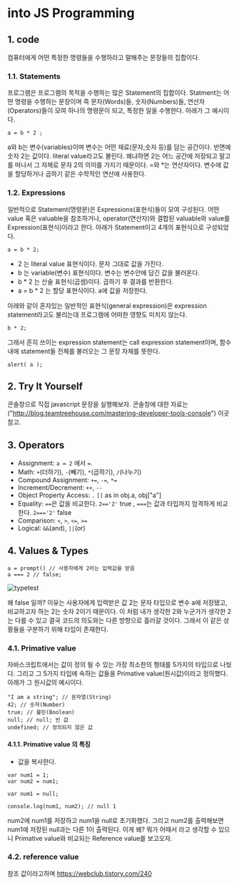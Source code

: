 # into JS Programming
## 1. code
컴퓨터에게 어떤 특정한 명령들을 수행하라고 말해주는 문장들의 집합이다.
### 1.1. Statements
프로그램은 프로그램의 목적을 수행하는 많은 Statement의 집합이다. Statment는 어떤 명령을 수행하는 문장이며 
즉 문자(Words)들, 숫자(Numbers)들, 연산자(Operators)들이 모여 하나의 명령문이 되고, 특정한 일을 수행한다. 아래가 그 예시이다.

```
a = b * 2 ;
```
a와 b는 변수(variables)이며 변수는 어떤 재료(문자,숫자 등)를 담는 공간이다.
반면에 숫자 2는 값이다. literal value라고도 불린다. 왜냐하면 2는 어느 공간에 저장되고 말고를 떠나서 그 자체로 문자 2의 의미를 가지기 때문이다.
&#61;와 &#42;는 연산자이다. 변수에 값을 할당하거나 곱하기 같은 수학적인 연산에 사용한다.

### 1.2. Expressions
일반적으로 Statement(명령문)은 Expressions(표현식)들이 모여 구성된다. 어떤 value 혹은 valuable을 참조하거나, operator(연산자)와 결합된 valuable와 value를 Expression(표현식)이라고 한다. 아래가 Statement이고 4개의 표현식으로 구성되었다.

```
a = b * 2;
```
- 2 는 literal value 표현식이다. 문자 그대로 값을 가진다.
- b 는 variable(변수) 표현식이다. 변수는 변수안에 담긴 값을 불러온다.
- b * 2 는 산술 표현식(곱셈)이다. 곱하기 후 결과를 반환한다.
- a = b * 2 는 할당 표현식이다. a에 값을 저장한다.

아래와 같이 혼자있는 일반적인 표현식(general expression)은 expression statement라고도 불리는데 프로그램에 어떠한 영향도 미치지 않는다.
```
b * 2;
```
그래서 흔히 쓰이는 expression statement는 call expression statement이며, 함수내에 statement들 전체를 불러오는 그 문장 자체를 뜻한다.
```
alert( a );
```
## 2. Try It Yourself
콘솔창으로 직접 javascript 문장을 실행해보자.
콘솔창에 대한 자료는 ("http://blog.teamtreehouse.com/mastering-developer-tools-console") 이곳 참고.

## 3. Operators
- Assignment: `a = 2` 에서 `=`.
- Math: `+`(더하기), `-`(빼기), `*`(곱하기), `/`(나누기)
- Compound Assignment: `+=`, `-=`, `*=`
- Increment/Decrement: `++`, `--`
- Object Property Access: `.` `[]` as in obj.a, obj["a"]
- Equality: `==`은 값을 비교한다. `2=='2'` true , `===`는 값과 타입까지 엄격하게 비교한다. `2==='2'` false
- Comparison: `<`, `>`, `<=`, `>=`
- Logical: `&&`(and), `||`(or)

## 4. Values & Types
```
a = prompt() // 사용자에게 2라는 입력값을 받음
a === 2 // false;
```
![typetest](https://user-images.githubusercontent.com/39623897/104904464-84b74f00-59c4-11eb-882f-8cdfe62105b2.gif)

왜 false 일까? 이유는 사용자에게 입력받은 값 2는 문자 타입으로 변수 a에 저장됐고, 비교하고자 하는 2는 숫자 2이기 때문이다.
이 처럼 내가 생각한 2와 누군가가 생각한 2는 다를 수 있고 결국 코드의 의도와는 다른 방향으로 흘러갈 것이다. 그래서 이 같은 상황들을 구분하기 위해 타입이 존재한다.
### 4.1. Primative value
자바스크립트에서는 값이 정의 될 수 있는 가장 최소한의 형태를 5가지의 타입으로 나눴다. 그리고 그 5가지 타입에 속하는 값들을 Primative value(원시값)이라고 정의했다. 아래가 그 원시값의 예시이다.
```
"I am a string"; // 문자열(String)
42; // 숫자(Number)
true; // 불린(Boolean)
null; // null; 빈 값
undefined; // 정의되지 않은 값
```
#### 4.1.1. Primative value 의 특징
- 값을 복사한다.
```
var num1 = 1;
var num2 = num1;

var num1 = null;

console.log(num1, num2); // null 1
```
num2에 num1를 저장하고 num1을 null로 초기화했다. 그리고 num2를 출력해보면 num1에 저장된 null과는 다른 1이 출력된다.
이게 왜? 뭐가 어때서 라고 생각할 수 있으니 Primative value와 비교되는 Reference value를 보고오자.

### 4.2. reference value
참조 값이라고하며  https://webclub.tistory.com/240




